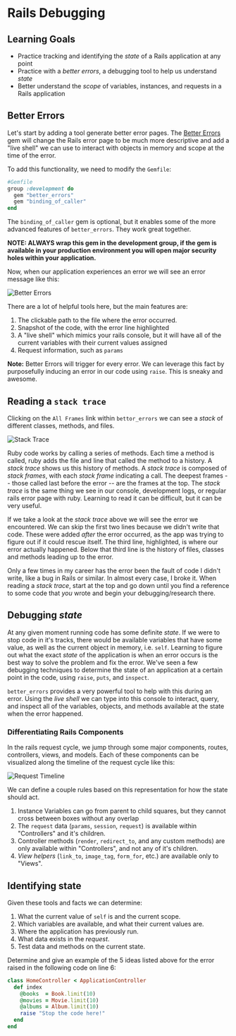 # Rails Debugging
## Learning Goals
- Practice tracking and identifying the _state_ of a Rails application at any point
- Practice with a _better errors_, a debugging tool to help us understand _state_
- Better understand the _scope_ of variables, instances, and requests in a Rails application


## Better Errors
Let's start by adding a tool generate better error pages. The [Better Errors](https://github.com/charliesome/better_errors) gem will change the Rails error page to be much more descriptive and add a "live shell" we can use to interact with objects in memory and scope at the time of the error.

To add this functionality, we need to modify the `Gemfile`:

```ruby
#Gemfile
group :development do
  gem "better_errors"
  gem "binding_of_caller"
end
```

The `binding_of_caller` gem is optional, but it enables some of the more advanced features of `better_errors`. They work great together.

__NOTE: ALWAYS wrap this gem in the development group, if the gem is available in your production environment you will open major security holes within your application.__

Now, when our application experiences an error we will see an error message like this:

![Better Errors](images/better-errors.png)

There are a lot of helpful tools here, but the main features are:

1. The clickable path to the file where the error occurred.
2. Snapshot of the code, with the error line highlighted
3. A "live shell" which mimics your rails console, but it will have all of the current variables with their current values assigned
4. Request information, such as `params`

__Note:__ Better Errors will trigger for every error. We can leverage this fact by purposefully inducing an error in our code using `raise`. This is sneaky and awesome.

## Reading a `stack trace`
Clicking on the `All Frames` link within `bettor_errors` we can see a _stack_ of different classes, methods, and files.

![Stack Trace](images/stack-trace.png)

Ruby code works by calling a series of methods.  Each time a method is called, ruby adds the file and line that called the method to a history. A _stack trace_ shows us this history of methods. A _stack trace_ is composed of _stack frames_, with each _stack frame_ indicating a call. The deepest frames  -- those called last before the error -- are the frames at the top. The _stack trace_ is the same thing we see in our console, development logs, or regular rails error page with ruby. Learning to read it can be difficult, but it can be very useful.

If we take a look at the _stack trace_ above we will see the error we encountered. We can skip the first two lines because we didn't write that code. These were added *after* the error occurred, as the app was trying to figure out if it could rescue itself. The third line, highlighted, is where our error actually happened. Below that third line is the history of files, classes and methods leading up to the error.

Only a few times in my career has the error been the fault of code I didn't write, like a bug in Rails or similar. In almost every case, I broke it. When reading a _stack trace_, start at the top and go down until you find a reference to some code that _you_ wrote and begin your debugging/research there.

## Debugging _state_

At any given moment running code has some definite _state_. If we were to stop code in it's tracks, there would be available variables that have some value, as well as the current object in memory, i.e. `self`. Learning to figure out what the exact _state_ of the application is when an error occurs is the best way to solve the problem and fix the error. We've seen a few debugging techniques to determine the state of an application at a certain point in the code, using `raise`, `puts`, and `inspect`.

`better_errors` provides a very powerful tool to help with this during an error. Using the _live shell_ we can type into this console to interact, query, and inspect all of the variables, objects, and methods available at the state when the error happened.

### Differentiating Rails Components

In the rails request cycle, we jump through some major components, routes, controllers, views, and models. Each of these components can be visualized along the timeline of the request cycle like this:

![Request Timeline](images/request-timeline.png)

We can define a couple rules based on this representation for how the state should act.

1. Instance Variables can go from parent to child squares, but they cannot cross between boxes without any overlap
2. The `request` data (`params`, `session`, `request`) is available within "Controllers" and it's children.
3. Controller methods (`render`, `redirect_to`, and any custom methods) are only available within "Controllers", and not any of it's children.
4. _View helpers_ (`link_to`, `image_tag`, `form_for`, etc.) are available only to "Views".

## Identifying state
Given these tools and facts we can determine:

1. What the current value of `self` is and the current scope.
2. Which variables are available, and what their current values are.
3. Where the application has previously run.
4. What data exists in the _request_.
5. Test data and methods on the current state.

Determine and give an example of the 5 ideas listed above for the error raised in the following code on line 6:

```ruby
class HomeController < ApplicationController
  def index
    @books  = Book.limit(10)
    @movies = Movie.limit(10)
    @albums = Album.limit(10)
    raise "Stop the code here!"
  end
end
```

